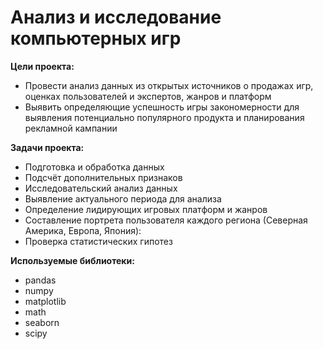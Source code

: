 # Анализ и исследование компьютерных игр
**Цели проекта:**
* Провести анализ данных из открытых источников о продажах игр, оценках пользователей и экспертов, жанров и платформ
* Выявить определяющие успешность игры закономерности для выявления потенциально популярного продукта и планирования рекламной кампании

**Задачи проекта:**
* Подготовка и обработка данных
* Подсчёт дополнительных признаков
* Исследовательский анализ данных
* Выявление актуального периода для анализа
* Определение лидирующих игровых платформ и жанров
* Составление портрета пользователя каждого региона (Северная Америка, Европа, Япония):
* Проверка статистических гипотез

**Используемые библиотеки:**
* pandas
* numpy
* matplotlib
* math
* seaborn
* scipy
